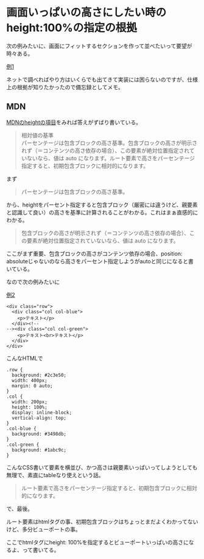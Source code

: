 # 画面いっぱいの高さにしたい時のheight:100%の指定の根拠

次の例みたいに、画面にフィットするセクションを作って並べたいって要望が時々ある。

[例1](https://ryou.github.io/blog_height_100percent/examples/example01.html)

ネットで調べればやり方はいくらでも出てきて実装には困らないのですが、仕様上の根拠が知りたかったので備忘録としてメモ。


## MDN

[MDNのheightの項目](https://developer.mozilla.org/ja/docs/Web/CSS/height)をみれば答えがずばり書いている。

> 相対値の基準  
> パーセンテージは包含ブロックの高さ基準。包含ブロックの高さが明示されず（＝コンテンツの高さ依存の場合）、この要素が絶対位置指定されていないなら、値は auto になります。ルート要素で高さをパーセンテージ指定すると、初期包含ブロックに相対的になります。

まず

> パーセンテージは包含ブロックの高さ基準。

から、heightをパーセント指定すると包含ブロック（厳密には違うけど、親要素と認識して良い）の高さを基準に計算されることがわかる。これはまぁ直感的にわかる。

> 包含ブロックの高さが明示されず（＝コンテンツの高さ依存の場合）、この要素が絶対位置指定されていないなら、値は auto になります。

ここがまず重要、包含ブロックの高さがコンテンツ依存の場合、position: absoluteじゃないのなら高さをパーセント指定しようがautoと同じになると書いている。

なので次の例みたいに

[例2](https://ryou.github.io/blog_height_100percent/examples/example02.html)

```
<div class="row">
  <div class="col col-blue">
    <p>テキスト</p>
  </div><!--
--><div class="col col-green">
    <p>テキスト<br>テキスト</p>
  </div>
</div>
```

こんなHTMLで

```
.row {
  background: #2c3e50;
  width: 400px;
  margin: 0 auto;
}
.col {
  width: 200px;
  height: 100%;
  display: inline-block;
  vertical-align: top;
}
.col-blue {
  background: #3498db;
}
.col-green {
  background: #1abc9c;
}
```

こんなCSS書いて要素を横並び、かつ高さは親要素いっぱいってしようとしても無理で、素直にtableなり使えという話。


> ルート要素で高さをパーセンテージ指定すると、初期包含ブロックに相対的になります。

で、最後。

ルート要素はhtmlタグの事、初期包含ブロックはちょっとまだよくわかってないけど、多分ビューポートの事。

ここでhtmlタグにheight: 100%を指定するとビューポートいっぱいの高さになるよ、って書いてる。
